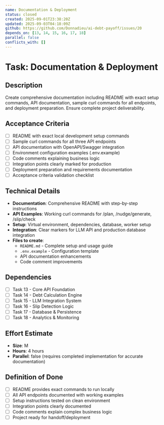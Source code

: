 ```yaml
---
name: Documentation & Deployment
status: closed
created: 2025-09-01T23:38:20Z
updated: 2025-09-03T04:18:09Z
github: https://github.com/Donnadieu/ai-debt-payoff/issues/20
depends_on: [13, 14, 15, 16, 17, 18]
parallel: false
conflicts_with: []
---
```


# Task: Documentation & Deployment

## Description

Create comprehensive documentation including README with exact setup commands, API documentation, sample curl commands for all endpoints, and deployment preparation. Ensure complete project deliverability.

## Acceptance Criteria

- [ ] README with exact local development setup commands
- [ ] Sample curl commands for all three API endpoints
- [ ] API documentation with OpenAPI/Swagger integration
- [ ] Environment configuration examples (.env.example)
- [ ] Code comments explaining business logic
- [ ] Integration points clearly marked for production
- [ ] Deployment preparation and requirements documentation
- [ ] Acceptance criteria validation checklist

## Technical Details

- **Documentation**: Comprehensive README with step-by-step instructions
- **API Examples**: Working curl commands for /plan, /nudge/generate, /slip/check
- **Setup**: Virtual environment, dependencies, database, worker setup
- **Integration**: Clear markers for LLM API and production database integration
- **Files to create**:
  - `README.md` - Complete setup and usage guide
  - `.env.example` - Configuration template
  - API documentation enhancements
  - Code comment improvements

## Dependencies

- [ ] Task 13 - Core API Foundation
- [ ] Task 14 - Debt Calculation Engine  
- [ ] Task 15 - LLM Integration System
- [ ] Task 16 - Slip Detection Logic
- [ ] Task 17 - Database & Persistence
- [ ] Task 18 - Analytics & Monitoring

## Effort Estimate

- **Size**: M
- **Hours**: 4 hours
- **Parallel**: false (requires completed implementation for accurate documentation)

## Definition of Done

- [ ] README provides exact commands to run locally
- [ ] All API endpoints documented with working examples
- [ ] Setup instructions tested on clean environment
- [ ] Integration points clearly documented
- [ ] Code comments explain complex business logic
- [ ] Project ready for handoff/deployment
